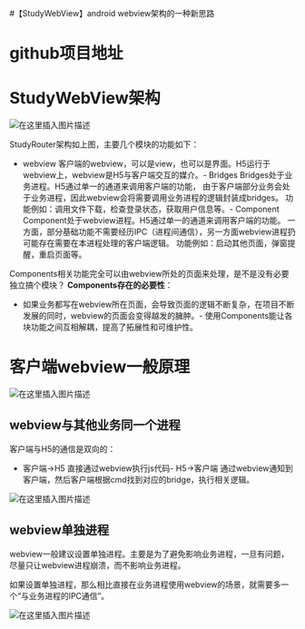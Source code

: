 #【StudyWebView】android webview架构的一种新思路
# github项目地址



# StudyWebView架构

<img src="https://raw.githubusercontent.com/Double2hao/xujiajia_blog/main/img/16209909827220.png " alt="在这里插入图片描述">

StudyRouter架构如上图，主要几个模块的功能如下：
- webview 客户端的webview，可以是view，也可以是界面。H5运行于webview上，webview是H5与客户端交互的媒介。- Bridges Bridges处于业务进程。H5通过单一的通道来调用客户端的功能， 由于客户端部分业务会处于业务进程，因此webview会将需要调用业务进程的逻辑封装成bridges。 功能例如：调用文件下载，检查登录状态，获取用户信息等。- Component Component处于webview进程。H5通过单一的通道来调用客户端的功能。 一方面，部分基础功能不需要经历IPC（进程间通信），另一方面webview进程扔可能存在需要在本进程处理的客户端逻辑。 功能例如：启动其他页面，弹窗提醒，重启页面等。
>  
 Components相关功能完全可以由webview所处的页面来处理，是不是没有必要独立搞个模块？ **Components存在的必要性**： 
 - 如果业务都写在webview所在页面，会导致页面的逻辑不断复杂，在项目不断发展的同时，webview的页面会变得越发的臃肿。- 使用Components能让各块功能之间互相解耦，提高了拓展性和可维护性。 


# 客户端webview一般原理

<img src="https://raw.githubusercontent.com/Double2hao/xujiajia_blog/main/img/16209909828671.png " alt="在这里插入图片描述">

## webview与其他业务同一个进程

客户端与H5的通信是双向的：
- 客户端-&gt;H5 直接通过webview执行js代码- H5-&gt;客户端 通过webview通知到客户端，然后客户端根据cmd找到对应的bridge，执行相关逻辑。
<img src="https://raw.githubusercontent.com/Double2hao/xujiajia_blog/main/img/16209909830902.png " alt="在这里插入图片描述">

## webview单独进程

webview一般建议设置单独进程。主要是为了避免影响业务进程，一旦有问题，尽量只让webview进程崩溃，而不影响业务进程。

如果设置单独进程，那么相比直接在业务进程使用webview的场景，就需要多一个“与业务进程的IPC通信”。

<img src="https://raw.githubusercontent.com/Double2hao/xujiajia_blog/main/img/16209909832693.png " alt="在这里插入图片描述">